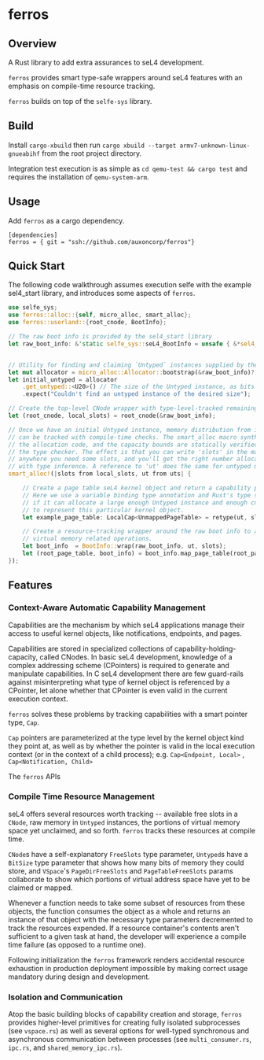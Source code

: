# ferros

## Overview

A Rust library to add extra assurances to seL4 development.

`ferros` provides smart type-safe wrappers around seL4 features
with an emphasis on compile-time resource tracking.

`ferros` builds on top of the `selfe-sys` library.

## Build

Install `cargo-xbuild` then run `cargo xbuild --target
armv7-unknown-linux-gnueabihf` from the root project directory.

Integration test execution is as simple as `cd qemu-test && cargo test` and
requires the installation of `qemu-system-arm`.

## Usage

Add `ferros` as a cargo dependency. 

```
[dependencies]
ferros = { git = "ssh://github.com/auxoncorp/ferros"}
```

## Quick Start

The following code walkthrough assumes execution selfe with the example sel4_start library,
and introduces some aspects of `ferros`.

```rust
use selfe_sys;
use ferros::alloc::{self, micro_alloc, smart_alloc};
use ferros::userland::{root_cnode, BootInfo};

// The raw boot info is provided by the sel4_start library
let raw_boot_info: &'static selfe_sys::seL4_BootInfo = unsafe { &*sel4_start::BOOTINFO };


// Utility for finding and claiming `Untyped` instances supplied by the boot info.
let mut allocator = micro_alloc::Allocator::bootstrap(&raw_boot_info)?;
let initial_untyped = allocator
    .get_untyped::<U20>() // The size of the Untyped instance, as bits
    .expect("Couldn't find an untyped instance of the desired size");

// Create the top-level CNode wrapper with type-level-tracked remaining slot capacity
let (root_cnode, local_slots) = root_cnode(&raw_boot_info);

// Once we have an initial Untyped instance, memory distribution from it
// can be tracked with compile-time checks. The smart_alloc macro synthesizes
// the allocation code, and the capacity bounds are statically verified by
// the type checker. The effect is that you can write 'slots' in the macro body 
// anywhere you need some slots, and you'll get the right number allocated
// with type inference. A reference to 'ut' does the same for untyped memory. 
smart_alloc!(|slots from local_slots, ut from uts| {

    // Create a page table seL4 kernel object and return a capability pointer to it.
    // Here we use a variable binding type annotation and Rust's type system can figure out
    // if it can allocate a large enough Untyped instance and enough cnode slots
    // to represent this particular kernel object.
    let example_page_table: LocalCap<UnmappedPageTable> = retype(ut, slots)?;

    // Create a resource-tracking wrapper around the raw boot info to assist in
    // virtual memory related operations.
    let boot_info  = BootInfo::wrap(raw_boot_info, ut, slots);
    let (root_page_table, boot_info) = boot_info.map_page_table(root_page_table)?;
});
```

## Features

### Context-Aware Automatic Capability Management

Capabilities are the mechanism by which seL4 applications manage their
access to useful kernel objects, like notifications, endpoints, and pages.

Capabilities are stored in specialized collections of capability-holding-capacity,
called CNodes. In basic seL4 development, knowledge of a complex addressing scheme
(CPointers) is required to generate and manipulate capabilities. In C seL4 development there
are few guard-rails against misinterpreting what type of kernel object is referenced
by a CPointer, let alone whether that CPointer is even valid in the current execution
context.

`ferros` solves these problems by tracking capabilities with a smart pointer type, `Cap`.

`Cap` pointers are parameterized at the type level by the kernel object kind they point at,
as well as by whether the pointer is valid in the local execution context (or in the context
of a child process); e.g. `Cap<Endpoint, Local>` , `Cap<Notification, Child>`

The `ferros` APIs


### Compile Time Resource Management

seL4 offers several resources worth tracking -- available free slots in a `CNode`, raw memory
in `Untyped` instances, the portions of virtual memory space yet unclaimed, and so
forth. `ferros` tracks these resources at compile time.

`CNode`s have a self-explanatory `FreeSlots` type parameter, `Untyped`s have a `BitSize` type parameter
that shows how many bits of memory they could store, and `VSpace`'s `PageDirFreeSlots`
and `PageTableFreeSlots` params collaborate to show which portions of virtual address space
have yet to be claimed or mapped.

Whenever a function needs to take some subset of resources from these objects,
the function consumes the object as a whole and returns an instance of that object
with the necessary type parameters decremented to track the resources expended. If a resource
container's contents aren't sufficient to a given task at hand, the developer will experience
a compile time failure (as opposed to a runtime one).

Following initialization the `ferros` framework renders accidental resource exhaustion in production deployment impossible
by making correct usage mandatory during design and development.

### Isolation and Communication

Atop the basic building blocks of capability creation and storage, `ferros` provides higher-level
primitives for creating fully isolated subprocesses (see `vspace.rs`) as well as several
options for well-typed synchronous and asynchronous communication between processes
(see `multi_consumer.rs`, `ipc.rs`, and `shared_memory_ipc.rs`).
